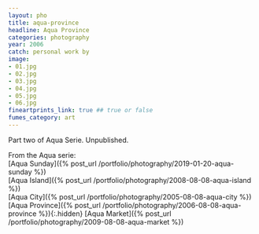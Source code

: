 ```yaml
---
layout: pho
title: aqua-province
headline: Aqua Province
categories: photography
year: 2006
catch: personal work by
image:
- 01.jpg
- 02.jpg
- 03.jpg
- 04.jpg
- 05.jpg
- 06.jpg
fineartprints_link: true ## true or false
fumes_category: art
---
```

Part two of Aqua Serie. Unpublished.


From the Aqua serie:  
[Aqua Sunday]({% post_url /portfolio/photography/2019-01-20-aqua-sunday %})  
[Aqua Island]({% post_url /portfolio/photography/2008-08-08-aqua-island %})  
[Aqua City]({% post_url /portfolio/photography/2005-08-08-aqua-city %})  
[Aqua Province]({% post_url /portfolio/photography/2006-08-08-aqua-province %}){:.hidden}
[Aqua Market]({% post_url /portfolio/photography/2009-08-08-aqua-market %})  

